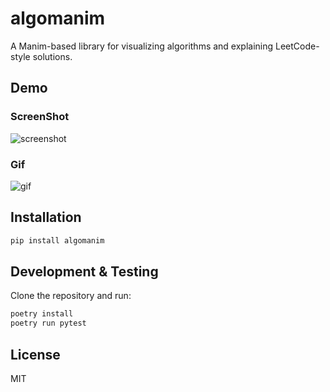 # algomanim

A Manim-based library for visualizing algorithms and explaining LeetCode-style solutions.

## Demo

### ScreenShot

![screenshot](assets/screenshot.png)

### Gif

![gif](assets/bubble_sort_gif.gif)

## Installation

```sh
pip install algomanim
```

## Development & Testing

Clone the repository and run:

```sh
poetry install
poetry run pytest
```

## License

MIT
